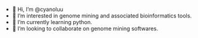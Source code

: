 - 👋 Hi, I’m @cyanoluu
- 👀 I’m interested in genome mining and associated bioinformatics tools.
- 🌱 I’m currently learning python.
- 💞️ I’m looking to collaborate on genome mining softwares.

<!---
cyanoluu/cyanoluu is a ✨ special ✨ repository because its `README.md` (this file) appears on your GitHub profile.
You can click the Preview link to take a look at your changes.
--->
